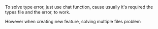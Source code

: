 To solve type error, just use chat function, cause usually it's required the types file and the error, to work.

However when creating new feature, solving multiple files problem